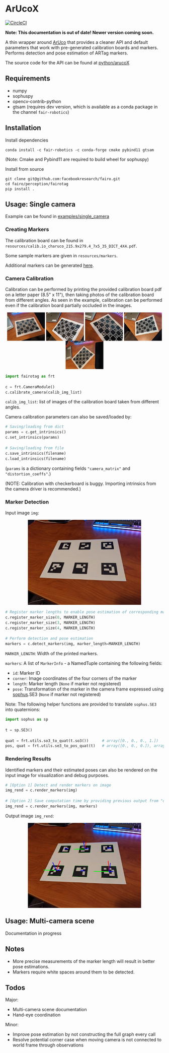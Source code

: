 # ArUcoX

[![CircleCI](https://circleci.com/gh/fair-robotics/fair-aruco/tree/master.svg?style=svg&circle-token=f1e087bc2f213a5f47dde7e0d67a91c1e5882294)](https://circleci.com/gh/fair-robotics/fair-aruco/tree/master)

**Note: This documentation is out of date! Newer version coming soon.**

A thin wrapper around [ArUco](https://www.uco.es/investiga/grupos/ava/node/26) that provides a cleaner API and default parameters that work with pre-generated calibration boards and markers.
Performs detection and pose estimation of ARTag markers.

The source code for the API can be found at [python/arucoX](https://github.com/fair-robotics/fair-aruco/blob/master/python/arucoX)

## Requirements
- numpy
- sophuspy
- opencv-contrib-python
- gtsam (requires dev version, which is available as a conda package in the channel `fair-robotics`)

## Installation
Install dependencies
```
conda install -c fair-robotics -c conda-forge cmake pybind11 gtsam
```
(Note: Cmake and Pybind11 are required to build wheel for sophuspy)

Install from source
```
git clone git@github.com:facebookresearch/fairo.git
cd fairo/perception/fairotag
pip install .
```

## Usage: Single camera

Example can be found in [examples/single_camera](https://github.com/fair-robotics/fair-aruco/blob/master/examples/single_camera)

### Creating Markers

The calibration board can be found in `resources/calib.io_charuco_215.9x279.4_7x5_35_DICT_4X4.pdf`.

Some sample markers are given in `resources/markers`.

Additional markers can be generated [here](https://chev.me/arucogen/).

### Camera Calibration
Calibration can be performed by printing the provided calibration board pdf on a letter paper (8.5" x 11"), then taking photos of the calibration board from different angles. 
As seen in the example, calibration can be performed even if the calibration board partially occluded in the images.

<p align="center">
  <img src="examples/single_camera/figs/charuco_1.jpg" width="120" align="middle">
  <img src="examples/single_camera/figs/charuco_2.jpg" width="120" align="middle">
  <img src="examples/single_camera/figs/charuco_3.jpg" width="120" align="middle">
  <img src="examples/single_camera/figs/charuco_4.jpg" width="120" align="middle">
  <img src="examples/single_camera/figs/charuco_5.jpg" width="120" align="middle">
</p>

```py
import fairotag as frt

c = frt.CameraModule()
c.calibrate_camera(calib_img_list)
```

`calib_img_list`: list of images of the calibration board taken from different angles.

Camera calibration parameters can also be saved/loaded by:
```py
# Saving/loading from dict
params = c.get_intrinsics()
c.set_intrinsics(params)

# Saving/loading from file
c.save_intrinsics(filename)
c.load_intrinsics(filename)
```
(`params` is a dictionary containing fields `"camera_matrix"` and `"distortion_coeffs"`.)

(NOTE: Calibration with checkerboard is buggy. Importing intrinsics from the camera driver is recommended.)

### Marker Detection
Input image `img`:
<p align="center">
  <img src="examples/single_camera/figs/test_5x5.jpg" width="360" align="middle">
</p>

```py
# Register marker lengths to enable pose estimation of corresponding markers
c.register_marker_size(0, MARKER_LENGTH)
c.register_marker_size(3, MARKER_LENGTH)
c.register_marker_size(4, MARKER_LENGTH)

# Perform detection and pose estimation
markers = c.detect_markers(img, marker_length=MARKER_LENGTH)
```

`MARKER_LENGTH`: Width of the printed markers.

`markers`: A list of `MarkerInfo` - a NamedTuple containing the following fields:
- `id`: Marker ID
- `corner`: Image coordinates of the four corners of the marker 
- `length`: Marker length (`None` if marker not registered)
- `pose`: Transformation of the marker in the camera frame expressed using [sophus](https://pypi.org/project/sophuspy/).SE3  (`None` if marker not registered)

Note: The following helper functions are provided to translate `sophus.SE3` into quaternions:
```py
import sophus as sp

t = sp.SE3()

quat = frt.utils.so3_to_quat(t.so3())      # array([0., 0., 0., 1.])
pos, quat = frt.utils.se3_to_pos_quat(t)   # array([0., 0., 0.]), array([0., 0., 0., 1.])
```

### Rendering Results

Identified markers and their estimated poses can also be rendered on the input image for visualization and debug purposes.

```py
# [Option 1] Detect and render markers on image
img_rend = c.render_markers(img)

# [Option 2] Save computation time by providing previous output from "detect_markers"
img_rend = c.render_markers(img, markers)
```
Output image `img_rend`:
<p align="center">
  <img src="examples/single_camera/figs/test_5x5_render.jpg" width="360" align="middle">
</p>

## Usage: Multi-camera scene

Documentation in progress

## Notes
- More precise measurements of the marker length will result in better pose estimations.
- Markers require white spaces around them to be detected.

## Todos
Major:
- Multi-camera scene documentation
- Hand-eye coordination

Minor:
- Improve pose estimation by not constructing the full graph every call
- Resolve potential corner case when moving camera is not connected to world frame through observations